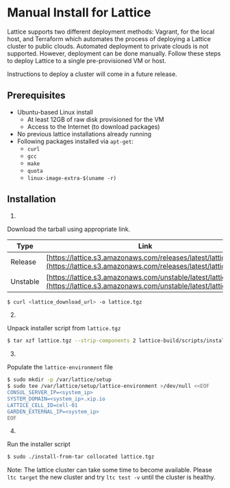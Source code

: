 # Manual Install for Lattice

Lattice supports two different deployment methods: Vagrant, for the local host, and Terraform which automates the process of deploying a Lattice cluster to public clouds. Automated deployment to private clouds is not supported. However, deployment can be done manually. Follow these steps to deploy Lattice to a single pre-provisioned VM or host.

Instructions to deploy a cluster will come in a future release.

## Prerequisites

* Ubuntu-based Linux install
  - At least 12GB of raw disk provisioned for the VM
  - Access to the Internet (to download packages)
* No previous lattice installations already running
* Following packages installed via `apt-get`:
  - `curl`
  - `gcc`
  - `make`
  - `quota`
  - `linux-image-extra-$(uname -r)`

## Installation

1) 
Download the tarball using appropriate link.

Type | Link
------|--------
Release | [https://lattice.s3.amazonaws.com/releases/latest/lattice.tgz](https://lattice.s3.amazonaws.com/releases/latest/lattice.tgz)
Unstable | [https://lattice.s3.amazonaws.com/unstable/latest/lattice.tgz](https://lattice.s3.amazonaws.com/unstable/latest/lattice.tgz)

```bash
$ curl <lattice_download_url> -o lattice.tgz
```

2)
Unpack installer script from `lattice.tgz`

```bash
$ tar xzf lattice.tgz --strip-components 2 lattice-build/scripts/install-from-tar
```

3)
Populate the `lattice-environment` file

```bash
$ sudo mkdir -p /var/lattice/setup
$ sudo tee /var/lattice/setup/lattice-environment >/dev/null <<EOF
CONSUL_SERVER_IP=<system_ip>
SYSTEM_DOMAIN=<system_ip>.xip.io
LATTICE_CELL_ID=cell-01
GARDEN_EXTERNAL_IP=<system_ip>
EOF
```

4) 
Run the installer script

```bash
$ sudo ./install-from-tar collocated lattice.tgz
```

Note: The lattice cluster can take some time to become available.  Please `ltc target` the new cluster and try `ltc test -v` until the cluster is healthy.
